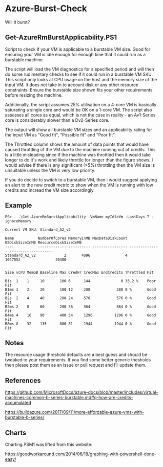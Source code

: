 # Azure-Burst-Check

Will it burst?

## Get-AzureRmBurstApplicability.PS1

Script to check if your VM is applicable to a burstable VM size. Good for ensuring your VM is idle enough for enough time that it could run as a burstable machine.

The script will load the VM diagnostics for a specified period and will then do some rudimentary checks to see if it could run in a burstable VM SKU. This script only looks at CPU usage on the host and the memory size of the input VM. It does not take in to account disk or any other resource constraints. Ensure the burstable size shown fits your other requirements before resizing the machine.

Additionally, the script assumes 25% utilisation on a 4-core VM is basically saturating a single core and would be OK on a 1-core VM. The script also assesses all cores as equal, which is not the case in reality - an Av1-Series core is considerably slower than a Dv2-Series core.

The output will show all burstable VM sizes and an applicability rating for the input VM as "Good fit", "Possible fit" and "Poor fit".

The Throttled column shows the amount of data points that would have caused throttling of the VM due to the machine running out of credits. This is a little misleading since if the machine was throttled then it would take longer to do it's work and likely throttle for longer than the figure shows. I would advise if there is any significant (>5%) throttling then the VM size is unsuitable unless the VM is very low priority.

If you do decide to switch to a burstable VM, then I would suggest applying an alert to the new credit metric to show when the VM is running with low credits and incread the VM size accordingly.

## Example

    PS> . .\Get-AzureRmBurstApplicability -VmName myIdleVm -LastDays 7 -ignoreMemory

    Current VM SKU: Standard_A2_v2

    Name           NumberOfCores MemoryInMB MaxDataDiskCount OSDiskSizeInMB ResourceDiskSizeInMB
    ----           ------------- ---------- ---------------- -------------- --------------------
    Standard_A2_v2             2       4096                4        1047552                20480


    Size vCPU MemGB Baseline Max CredHr CredMax EndCredits Throttled Fit
    ---- ---- ----- -------- --- ------ ------- ---------- --------- ---
    B1s  1    1     10       100 6      144              0 33.2 %    Poor Fit
    B1ms 1    2     20       100 12     288            288 0 %       Good Fit
    B2s  2    4     40       200 24     576            576 0 %       Good Fit
    B2ms 2    8     60       200 36     864            864 0 %       Good Fit
    B4ms 4    16    90       400 54     1296          1296 0 %       Good Fit
    B8ms 8    32    135      800 81     1944          1944 0 %       Good Fit

## Notes

The resource usage threshold defaults are a best guess and should be tweaked to your requirements. If you find some better generic thesholds then please post them as an issue or pull request and I'll update them.


## References

https://github.com/MicrosoftDocs/azure-docs/blob/master/includes/virtual-machines-common-b-series-burstable.md#q-how-are-credits-accumulated

https://buildazure.com/2017/09/11/more-affordable-azure-vms-with-burstable-b-series/ 

## Charts

Charting.PSM1 was lifted from this website:

https://goodworkaround.com/2014/06/18/graphing-with-powershell-done-easy/ 